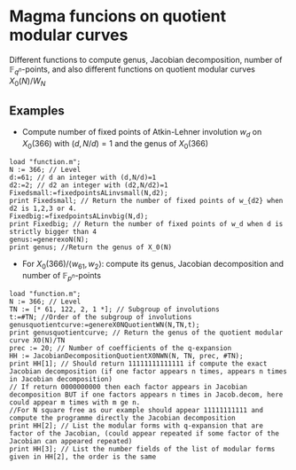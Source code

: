 # Magma funcions on quotient modular curves

Different functions to compute genus, Jacobian decomposition, number of $\mathbb{F}_{q^n}$-points, and also different functions on quotient modular curves $X_0(N)/W_N$

## Examples
- Compute number of fixed points of Atkin-Lehner involution $w_d$ on $X_0(366)$ with $(d,N/d)=1$ and the genus of $X_0(366)$
```magma
load "function.m";
N := 366; // Level
d:=61; // d an integer with (d,N/d)=1
d2:=2; // d2 an integer with (d2,N/d2)=1
Fixedsmall:=fixedpointsALinvsmall(N,d2);
print Fixedsmall; // Return the number of fixed points of w_{d2} when d2 is 1,2,3 or 4.
Fixedbig:=fixedpointsALinvbig(N,d);
print Fixedbig; // Return the number of fixed points of w_d when d is strictly bigger than 4
genus:=generexoN(N);
print genus; //Return the genus of X_0(N)
```

- For $X_0(366) / \langle w_{61}, w_2 \rangle$: compute its genus, Jacobian decomposition and number of $\mathbb{F}_{p^n}$-points

```magma
load "function.m";
N := 366; // Level
TN := [* 61, 122, 2, 1 *]; // Subgroup of involutions
t:=#TN; //Order of the subgroup of involutions
genusquotientcurve:=genereX0NQuotientWN(N,TN,t);
print genusquotientcurve; // Return the genus of the quotient modular curve X0(N)/TN
prec := 20; // Number of coefficients of the q-expansion
HH := JacobianDecompositionQuotientX0NWN(N, TN, prec, #TN);
print HH[1]; // Should return 11111111111111 if compute the exact Jacobian decomposition (if one factor appears n times, appears n times in Jacobian decomposition)
// If return 0000000000 then each factor appears in Jacobian decomposition BUT if one factors appears n times in Jacob.decom, here could appear m times with m ge n.
//For N square free as our example should appear 11111111111 and compute the programme directly the Jacobian decomposition
print HH[2]; // List the modular forms with q-expansion that are factor of the Jacobian, (could appear repeated if some factor of the Jacobian can appeared repeated)
print HH[3]; // List the number fields of the list of modular forms given in HH[2], the order is the same 
```

